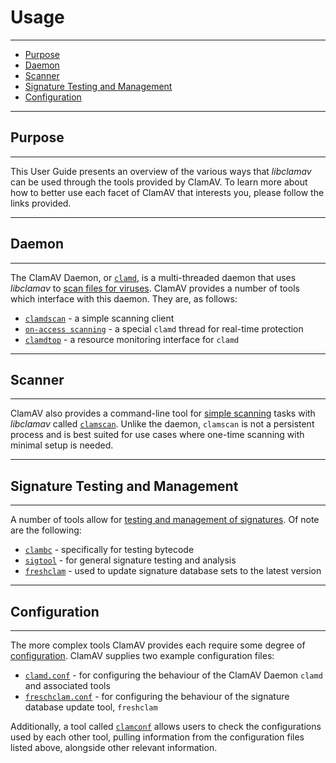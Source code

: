 # Usage

---

<!-- TOC depthFrom:2 depthTo:6 withLinks:1 updateOnSave:1 orderedList:0 -->

- [Purpose](#purpose)
- [Daemon](#daemon)
- [Scanner](#scanner)
- [Signature Testing and Management](#signature-testing-and-management)
- [Configuration](#configuration)

<!-- /TOC -->

---

## Purpose

---

This User Guide presents an overview of the various ways that *libclamav* can be used through the tools provided by ClamAV. To learn more about how to better use each facet of ClamAV that interests you, please follow the links provided.

---

## Daemon

---

The ClamAV Daemon, or [`clamd`](Usage/Scanning.md#clamd), is a multi-threaded daemon that uses *libclamav* to [scan files for viruses](Usage/Scanning.md). ClamAV provides a number of tools which interface with this daemon. They are, as follows:

  - [`clamdscan`](Usage/Scanning.md#clamdscan) - a simple scanning client
  - [`on-access scanning`](Usage/Scanning.md#On-access-scanning) - a special `clamd` thread for real-time protection
  - [`clamdtop`](Usage/Scanning.md#clamdtop) - a resource monitoring interface for `clamd`

---

## Scanner

---

ClamAV also provides a command-line tool for [simple scanning](Usage/Scanning.md) tasks with *libclamav* called [`clamscan`](Usage/Scanning,md#clamscan). Unlike the daemon, `clamscan` is not a persistent process and is best suited for use cases where one-time scanning with minimal setup is needed.

---

## Signature Testing and Management

---

A number of tools allow for [testing and management of signatures](Usage/SignatureManagement.md). Of note are the following:

  - [`clambc`](Usage/SignatureManagement.md#clambc) - specifically for testing bytecode
  - [`sigtool`](Usage/SignatureManagement.md#sigtool) - for general signature testing and analysis
  - [`freshclam`](Usage/SignatureManagement.md#freshclam) - used to update signature database sets to the latest version

---

## Configuration

---

The more complex tools ClamAV provides each require some degree of [configuration](Usage/Configuration.md). ClamAV supplies two example configuration files:

  - [`clamd.conf`](Usage/Configuration.md#clamdconf) - for configuring the behaviour of the ClamAV Daemon `clamd` and associated tools
  - [`freschclam.conf`](Usage/Configuration.md#freshclamconf) - for configuring the behaviour of the signature database update tool, `freshclam`

Additionally, a tool called [`clamconf`](Usage/Configuration.md#clamconf) allows users to check the configurations used by each other tool, pulling information from the configuration files listed above, alongside other relevant information.
